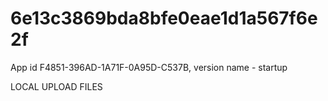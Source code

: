 # 6e13c3869bda8bfe0eae1d1a567f6e2f
App id F4851-396AD-1A71F-0A95D-C537B, version name - startup


LOCAL UPLOAD FILES
